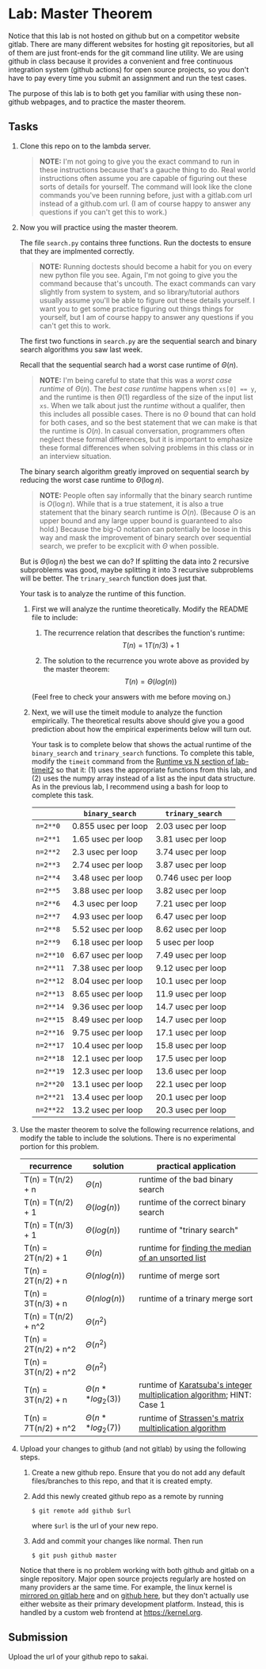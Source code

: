 # Lab: Master Theorem

Notice that this lab is not hosted on github but on a competitor website gitlab.
There are many different websites for hosting git repositories,
but all of them are just front-ends for the git command line utility.
We are using github in class because it provides a convenient and free continuous integration system (github actions) for open source projects,
so you don't have to pay every time you submit an assignment and run the test cases.

The purpose of this lab is to both get you familiar with using these non-github webpages, and to practice the master theorem.

## Tasks

1. Clone this repo on to the lambda server.

    > **NOTE:**
    > I'm not going to give you the exact command to run in these instructions because that's a gauche thing to do.
    > Real world instructions often assume you are capable of figuring out these sorts of details for yourself.
    > The command will look like the clone commands you've been running before, just with a gitlab.com url instead of a github.com url.
    > (I am of course happy to answer any questions if you can't get this to work.)

1. Now you will practice using the master theorem.

    The file `search.py` contains three functions.
    Run the doctests to ensure that they are implmented correctly.

    > **NOTE:**
    > Running doctests should become a habit for you on every new python file you see.
    > Again, I'm not going to give you the command because that's uncouth.
    > The exact commands can vary slightly from system to system,
    > and so library/tutorial authors usually assume you'll be able to figure out these details yourself.
    > I want you to get some practice figuring out things things for yourself,
    > but I am of course happy to answer any questions if you can't get this to work.

    The first two functions in `search.py` are the sequential search and binary search algorithms you saw last week.

    Recall that the sequential search had a worst case runtime of $\Theta(n)$.

    > **NOTE:**
    > I'm being careful to state that this was a *worst case runtime* of $\Theta(n)$.
    > The *best case runtime* happens when `xs[0] == y`,
    > and the runtime is then $\Theta(1)$ regardless of the size of the input list `xs`.
    > When we talk about just the *runtime* without a qualifer,
    > then this includes all possible cases.
    > There is no $\Theta$ bound that can hold for both cases,
    > and so the best statement that we can make is that the runtime is $O(n)$.
    > In casual conversation, programmers often neglect these formal differences,
    > but it is important to emphasize these formal differences when solving problems in this class or in an interview situation.

    The binary search algorithm greatly improved on sequential search by reducing the worst case runtime to $\Theta(\log n)$.

    > **NOTE:**
    > People often say informally that the binary search runtime is $O(\log n)$.
    > While that is a true statement, it is also a true statement that the binary search runtime is $O(n)$.
    > (Because $O$ is an upper bound and any large upper bound is guaranteed to also hold.)
    > Because the big-O notation can potentially be loose in this way and mask the improvement of binary search over sequential search,
    > we prefer to be excplicit with $\Theta$ when possible.

    But is $\Theta(\log n)$ the best we can do?
    If splitting the data into 2 recursive subproblems was good,
    maybe splitting it into 3 recursive subproblems will be better.
    The `trinary_search` function does just that.

    Your task is to analyze the runtime of this function.

    1. First we will analyze the runtime theoretically.
        Modify the README file to include:
    
        1. The recurrence relation that describes the function's runtime:
            $$T(n) = 1T(n/3) + 1$$

        1. The solution to the recurrence you wrote above as provided by the master theorem:
            $$T(n) = \Theta(log(n))$$

        (Feel free to check your answers with me before moving on.)
    
    1. Next, we will use the timeit module to analyze the function empirically.
        The theoretical results above should give you a good prediction about how the empirical experiments below will turn out.

        Your task is to complete below that shows the actual runtime of the `binary_search` and `trinary_search` functions.
        To complete this table, modify the `timeit` command from the [Runtime vs N section of lab-timeit2](https://github.com/mikeizbicki/lab-timeit2#runtime-vs-n) so that it: (1) uses the appropriate functions from this lab, and (2) uses the numpy array instead of a list as the input data structure.
        As in the previous lab, I recommend using a bash for loop to complete this task.

        |                | `binary_search`           | `trinary_search`      |
        | -------------- | ------------------------- | --------------------- | 
        | `n=2**0`       | 0.855 usec per loop                          | 2.03 usec per loop                      |
        | `n=2**1`       | 1.65 usec per loop                          | 3.81 usec per loop                      |
        | `n=2**2`       | 2.3 usec per loop                          | 3.74 usec per loop                      |
        | `n=2**3`       | 2.74 usec per loop                          | 3.87 usec per loop                      |
        | `n=2**4`       | 3.48 usec per loop                          | 0.746 usec per loop                      |
        | `n=2**5`       | 3.88 usec per loop                          | 3.82 usec per loop                      |
        | `n=2**6`       | 4.3 usec per loop                          | 7.21 usec per loop                      |
        | `n=2**7`       | 4.93 usec per loop                          | 6.47 usec per loop                      |
        | `n=2**8`       | 5.52 usec per loop                          | 8.62 usec per loop                      |
        | `n=2**9`       | 6.18 usec per loop                          | 5 usec per loop                      |
        | `n=2**10`      | 6.67 usec per loop                          | 7.49 usec per loop                      |
        | `n=2**11`      | 7.38 usec per loop                          | 9.12 usec per loop                      |
        | `n=2**12`      | 8.04 usec per loop                          | 10.1 usec per loop                      |
        | `n=2**13`      | 8.65 usec per loop                          | 11.9 usec per loop                      |
        | `n=2**14`      | 9.36 usec per loop                          | 14.7 usec per loop                      |
        | `n=2**15`      | 8.49 usec per loop                          | 14.7 usec per loop                      |
        | `n=2**16`      | 9.75 usec per loop                          | 17.1 usec per loop                      |
        | `n=2**17`      | 10.4 usec per loop                          | 15.8 usec per loop                      |
        | `n=2**18`      | 12.1 usec per loop                          | 17.5 usec per loop                      |
        | `n=2**19`      | 12.3 usec per loop                          | 13.6 usec per loop                      |
        | `n=2**20`      | 13.1 usec per loop                          | 22.1 usec per loop                      |
        | `n=2**21`      | 13.4 usec per loop                          | 20.1 usec per loop                      |
        | `n=2**22`      | 13.2 usec per loop                          | 20.3 usec per loop                      |


1. Use the master theorem to solve the following recurrence relations,
    and modify the table to include the solutions.
    There is no experimental portion for this problem.

    | recurrence           | solution                       | practical application                     |
    | -------------------- | ------------------------------ | ----------------------------------------- |
    | T(n) = T(n/2) + n    | $\Theta(n)$ | runtime of the bad binary search          |
    | T(n) = T(n/2) + 1    | $\Theta(log(n))$ | runtime of the correct binary search      |
    | T(n) = T(n/3) + 1    | $\Theta(log(n))$ | runtime of "trinary search"               |
    | T(n) = 2T(n/2) + 1   | $\Theta(n)$ | runtime for [finding the median of an unsorted list](https://en.wikipedia.org/wiki/Quickselect) |
    | T(n) = 2T(n/2) + n   | $\Theta(nlog(n))$ | runtime of merge sort                     |
    | T(n) = 3T(n/3) + n   | $\Theta(nlog(n))$ | runtime of a trinary merge sort           |
    | T(n) = T(n/2) + n^2  | $\Theta(n^2)$ |                                           |
    | T(n) = 2T(n/2) + n^2 | $\Theta(n^2)$ |                                           |
    | T(n) = 3T(n/2) + n^2 | $\Theta(n^2)$ |                                           |
    | T(n) = 3T(n/2) + n   | $\Theta(n ** log_2(3))$ | runtime of [Karatsuba's integer multiplication algorithm](https://en.wikipedia.org/wiki/Karatsuba_algorithm); HINT: Case 1 |
    | T(n) = 7T(n/2) + n^2 | $\Theta(n ** log_2(7))$ | runtime of [Strassen's matrix multiplication algorithm](https://en.wikipedia.org/wiki/Strassen_algorithm) |

1. Upload your changes to github (and not gitlab) by using the following steps.

    1. Create a new github repo.
        Ensure that you do not add any default files/branches to this repo, and that it is created empty.

    1. Add this newly created github repo as a remote by running
        ```
        $ git remote add github $url
        ```
        where `$url` is the url of your new repo.

    1. Add and commit your changes like normal.
        Then run
        ```
        $ git push github master
        ```
    
    Notice that there is no problem working with both github and gitlab on a single repository.
    Major open source projects regularly are hosted on many providers ar the same time.
    For example, the linux kernel is [mirrored on gitlab here](https://gitlab.com/linux-kernel/linux) and on [github here](https://github.com/torvalds/linux),
    but they don't actually use either website as their primary development platform.
    Instead, this is handled by a custom web frontend at <https://kernel.org>.

## Submission

Upload the url of your github repo to sakai.
